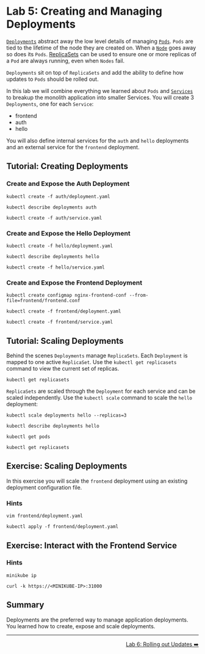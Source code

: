 # Lab 5: Creating and Managing Deployments

[`Deployments`][deployments] abstract away the low level details of managing
[`Pods`][pods]. `Pods` are tied to the lifetime of the node they are created on.
When a [`Node`][nodes] goes away so does its `Pods`. [ReplicaSets][replicasets]
can be used to ensure one or more replicas of a `Pod` are always running, even
when `Nodes` fail.

`Deployments` sit on top of `ReplicaSets` and add the ability to define how
updates to `Pods` should be rolled out.

In this lab we will combine everything we learned about `Pods` and
[`Services`][services] to breakup the monolith application into smaller
Services. You will create 3 `Deployments`, one for each `Service`:

* frontend
* auth
* hello

You will also define internal services for the `auth` and `hello` deployments
and an external service for the `frontend` deployment.

[deployments]: http://kubernetes.io/docs/user-guide/deployments/
[nodes]: http://kubernetes.io/docs/admin/node/
[pods]: http://kubernetes.io/docs/user-guide/pods/
[replicasets]: http://kubernetes.io/docs/user-guide/replicasets/
[services]: http://kubernetes.io/docs/user-guide/services/

## Tutorial: Creating Deployments

### Create and Expose the Auth Deployment

```
kubectl create -f auth/deployment.yaml
```

```
kubectl describe deployments auth
```

```
kubectl create -f auth/service.yaml
```

### Create and Expose the Hello Deployment

```
kubectl create -f hello/deployment.yaml
```

```
kubectl describe deployments hello
```

```
kubectl create -f hello/service.yaml
```

### Create and Expose the Frontend Deployment


```
kubectl create configmap nginx-frontend-conf --from-file=frontend/frontend.conf
```

```
kubectl create -f frontend/deployment.yaml
```

```
kubectl create -f frontend/service.yaml
```

## Tutorial: Scaling Deployments

Behind the scenes `Deployments` manage `ReplicaSets`. Each `Deployment` is mapped to
one active `ReplicaSet`. Use the `kubectl get replicasets` command to view the
current set of replicas.

```
kubectl get replicasets
```

`ReplicaSets` are scaled through the `Deployment` for each service and can be
scaled independently. Use the `kubectl scale` command to scale the `hello`
deployment:

```
kubectl scale deployments hello --replicas=3
```

```
kubectl describe deployments hello
```

```
kubectl get pods
```

```
kubectl get replicasets
```

## Exercise: Scaling Deployments

In this exercise you will scale the `frontend` deployment using an existing
deployment configuration file.

### Hints

```
vim frontend/deployment.yaml
```

```
kubectl apply -f frontend/deployment.yaml
```

## Exercise: Interact with the Frontend Service

### Hints

<!--
```
minikube service frontend --https --url
```
-->


```
minikube ip
```

```
curl -k https://<MINIKUBE-IP>:31000
```

## Summary

Deployments are the preferred way to manage application deployments. You learned
how to create, expose and scale deployments.

-----

<p align="right"><a href="../6-updates">Lab 6: Rolling out Updates ➡️</a></p>
